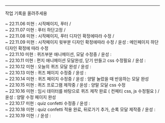 *****
작업 기록을 올려주세용  
  
~ 22.11.06 미현 : 시작페이지, 푸터 /  
~ 22.11.07 미현 : 푸터 하단고정 /  
~ 22.11.08 미현 : 시작페이지, 푸터 디자인 확정에따라 수정 /  
~ 22.11.09 미현 : 시작페이지 윗부분 디자인 확정에따라 수정 / 윤성 : 메인페이지 하단 디자인 확정에 따라 수정  
~ 22.11.10 미현 : 퀴즈부분 애니메이션, 모달 수정중 / 윤성 :  
~ 22.10.11 미현 : 편지 애니메이션 모달완성, 닫기 만들고 css 수정필요 / 윤성 :  
~ 22.10.12 미현 : 오늘의 퀴즈 모달 완성 / 윤성 :  
~ 22.10.13 미현 : 퀴즈 페이지 수정중 / 윤성 :  
~ 22.10.14 미현 : 퀴즈 페이지 수정중 / 윤성 : 양말 눌렀을 때 반응하는 모달 완성  
~ 22.10.15 미현 : 퀴즈 프로그램 제작중 / 윤성 : 양말 모달 css 수정  
~ 22.10.16 미현 : 임시 데이터를 바탕으로 퀴즈 제작 완료 ( 컨페티 css, js 수정필요 ) / 윤성 : 양말 수정 페이지 완성  
~ 22.10.17 미현 : quiz confetti 수정중 / 윤성 :  
~ 22.10.18 미현 : quiz confetti 적용 완료, 뒤로가기 추가, 순록 모달 제작중 / 윤성 :  
~ 22.10.19 미현 :  / 윤성 :  